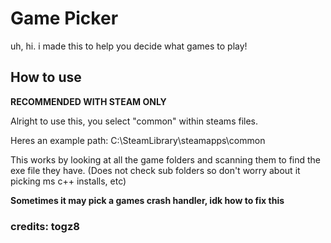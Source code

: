 # Game Picker
uh, hi. i made this to help you decide what games to play!

## How to use
**RECOMMENDED WITH STEAM ONLY**

Alright to use this, you select "common" within steams files.

Heres an example path: C:\SteamLibrary\steamapps\common

This works by looking at all the game folders and scanning them to find the exe file they have. (Does not check sub folders so don't worry about it picking ms c++ installs, etc)

**Sometimes it may pick a games crash handler, idk how to fix this**


### credits: togz8
